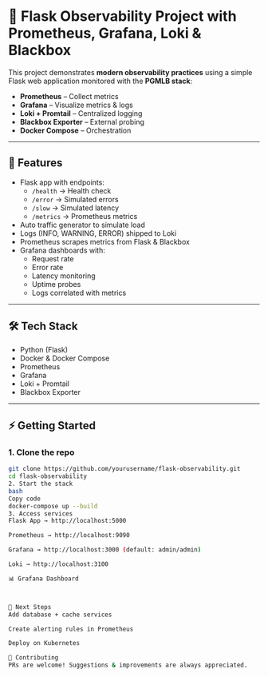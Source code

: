 # 🚀 Flask Observability Project with Prometheus, Grafana, Loki & Blackbox

This project demonstrates **modern observability practices** using a simple Flask web application monitored with the **PGMLB stack**:
- **Prometheus** – Collect metrics
- **Grafana** – Visualize metrics & logs
- **Loki + Promtail** – Centralized logging
- **Blackbox Exporter** – External probing
- **Docker Compose** – Orchestration

---

## 📌 Features
- Flask app with endpoints:
  - `/health` → Health check
  - `/error` → Simulated errors
  - `/slow` → Simulated latency
  - `/metrics` → Prometheus metrics
- Auto traffic generator to simulate load
- Logs (INFO, WARNING, ERROR) shipped to Loki
- Prometheus scrapes metrics from Flask & Blackbox
- Grafana dashboards with:
  - Request rate
  - Error rate
  - Latency monitoring
  - Uptime probes
  - Logs correlated with metrics

---

## 🛠️ Tech Stack
- Python (Flask)
- Docker & Docker Compose
- Prometheus
- Grafana
- Loki + Promtail
- Blackbox Exporter

---

## ⚡ Getting Started

### 1. Clone the repo
```bash
git clone https://github.com/yourusername/flask-observability.git
cd flask-observability
2. Start the stack
bash
Copy code
docker-compose up --build
3. Access services
Flask App → http://localhost:5000

Prometheus → http://localhost:9090

Grafana → http://localhost:3000 (default: admin/admin)

Loki → http://localhost:3100

📊 Grafana Dashboard



🔮 Next Steps
Add database + cache services

Create alerting rules in Prometheus

Deploy on Kubernetes

🙌 Contributing
PRs are welcome! Suggestions & improvements are always appreciated.
